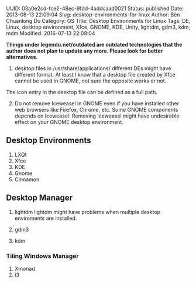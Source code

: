 UUID: 03a0e2cd-fce2-48ec-9fdd-4addcaad0021
Status: published
Date: 2013-08-13 22:09:04
Slug: desktop-environments-for-linux
Author: Ben Chuanlong Du
Category: OS
Title: Desktop Environments for Linux
Tags: DE, Linux, desktop environment, Xfce, GNOME, KDE, Unity, lightdm, gdm3, kdm, mdm
Modified: 2016-07-13 22:09:04

**Things under legendu.net/outdated are outdated technologies that the author does not plan to update any more. Please look for better alternatives.**
 

1. desktop files in /usr/share/applications/
different DEs might have different format. 
At least I know that a desktop file created by Xfce cannot be used in GNOME,
not sure the opposite works or not.

The icon entry in the desktop file can be defined as a full path.

2. Do not remove Iceweasel in GNOME 
even if you have installed other web browsers like Firefox, Chrome, etc.
Some GNOME components depends on Iceweasel. 
Removing Iceweasel might have undesirable effect on your GNOME desktop environment.


## Desktop Environments

1. LXQt
1. Xfce
2. KDE
3. Gnome
4. Cinnamon

## Desktop Manager

1. lightdm
lightdm might have problems when multiple desktop enviroments are installed.

2. gdm3

3. kdm

### Tiling Windows Manager

1. Xmonad
2. i3
